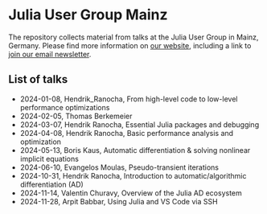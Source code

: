 # Julia User Group Mainz

The repository collects material from talks at the Julia User Group in 
Mainz, Germany. Please find more information on 
[our website](https://model.uni-mainz.de/julia-user-group/),
including a link to 
[join our email newsletter](https://lists.uni-mainz.de/sympa/info/julia-user-group).

## List of talks

- 2024-01-08, Hendrik_Ranocha, From high-level code to low-level performance optimizations
- 2024-02-05, Thomas Berkemeier
- 2024-03-07, Hendrik Ranocha, Essential Julia packages and debugging
- 2024-04-08, Hendrik Ranocha, Basic performance analysis and optimization
- 2024-05-13, Boris Kaus, Automatic differentiation & solving nonlinear implicit equations
- 2024-06-10, Evangelos Moulas, Pseudo-transient iterations
- 2024-10-31, Hendrik Ranocha, Introduction to automatic/algorithmic differentiation (AD)
- 2024-11-14, Valentin Churavy, Overview of the Julia AD ecosystem
- 2024-11-28, Arpit Babbar, Using Julia and VS Code via SSH
